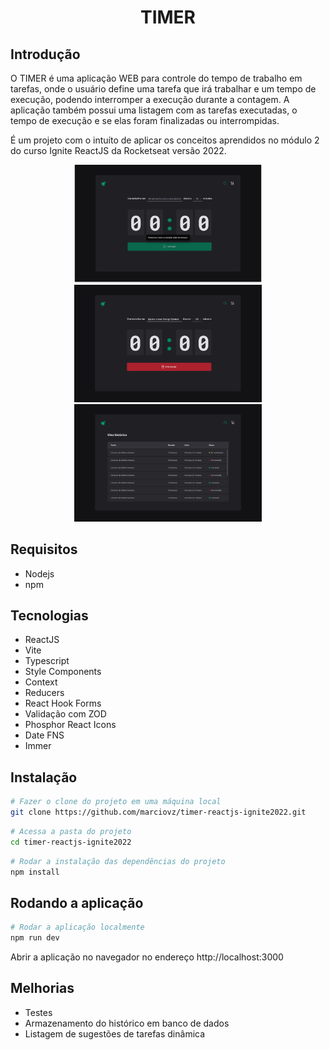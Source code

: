 <h1 align="center">TIMER</h1>

## Introdução

O TIMER é uma aplicação WEB para controle do tempo de trabalho em tarefas, onde o usuário define uma tarefa que irá trabalhar e um tempo de execução, podendo interromper a execução durante a contagem. A aplicação também possui uma listagem com as tarefas executadas, o tempo de execução e se elas foram finalizadas ou interrompidas.

É um projeto com o intuíto de aplicar os conceitos aprendidos no módulo 2 do curso Ignite ReactJS da Rocketseat versão 2022.

<div align="center">
  <img alt="Todo Aplication" src="./.github/images/timer-home.png" width="300px" />
  <img alt="Todo Aplication" src="./.github/images/timer-running.png" width="300px" />
  <img alt="Todo Aplication" src="./.github/images/timer-history.png" width="300px" />
</div>

## Requisitos

- Nodejs
- npm 

## Tecnologias 

- ReactJS
- Vite
- Typescript
- Style Components
- Context
- Reducers
- React Hook Forms
- Validação com ZOD
- Phosphor React Icons
- Date FNS
- Immer


## Instalação

```sh
# Fazer o clone do projeto em uma máquina local
git clone https://github.com/marciovz/timer-reactjs-ignite2022.git
```

```sh
# Acessa a pasta do projeto
cd timer-reactjs-ignite2022
```

```sh
# Rodar a instalação das dependências do projeto
npm install
```

## Rodando a aplicação

```sh
# Rodar a aplicação localmente
npm run dev
```

Abrir a aplicação no navegador no endereço http://localhost:3000


## Melhorias

- Testes
- Armazenamento do histórico em banco de dados
- Listagem de sugestões de tarefas dinâmica
